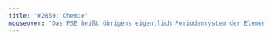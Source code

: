 ```yaml
---
title: "#2859: Chemie"
mouseover: "Das PSE heißt übrigens eigentlich Periodensystem der Elementelementelementelementelemente...lemente"
---
```

